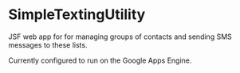 SimpleTextingUtility
====================

JSF web app for for managing groups of contacts and sending SMS messages to these lists.

Currently configured to run on the Google Apps Engine.
